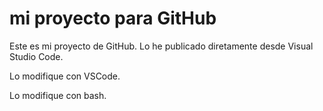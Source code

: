# mi proyecto para GitHub

Este es mi proyecto de GitHub. Lo he 
publicado diretamente desde Visual
Studio Code.

Lo modifique con VSCode.

Lo modifique con bash.